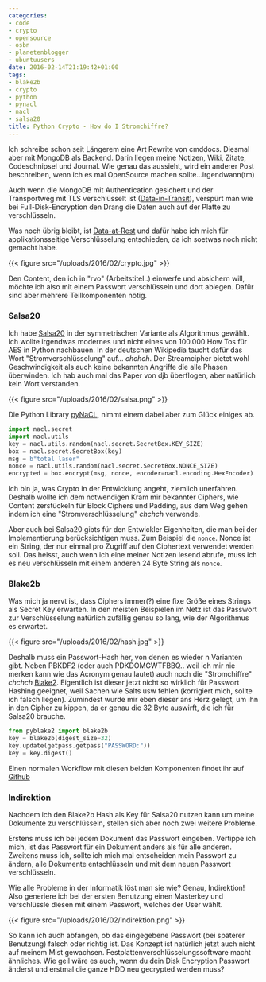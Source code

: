 ```yaml
---
categories:
- code
- crypto
- opensource
- osbn
- planetenblogger
- ubuntuusers
date: 2016-02-14T21:19:42+01:00
tags:
- blake2b
- crypto
- python
- pynacl
- nacl
- salsa20
title: Python Crypto - How do I Stromchiffre?
---
```


Ich schreibe schon seit Längerem eine Art Rewrite von cmddocs. Diesmal aber
mit MongoDB als Backend. Darin liegen meine Notizen, Wiki, Zitate,
Codeschnipsel und Journal. Wie genau das aussieht, wird ein anderer Post
beschreiben, wenn ich es mal OpenSource machen sollte...irgendwann(tm)

Auch wenn die MongoDB mit Authentication gesichert und der Transportweg mit
TLS verschlüsselt ist
([Data-in-Transit](https://en.wikipedia.org/wiki/Data_in_transit)),
verspürt man wie bei Full-Disk-Encryption den Drang die Daten auch auf der
Platte zu verschlüsseln.

Was noch übrig bleibt, ist
[Data-at-Rest](https://en.wikipedia.org/wiki/Data_at_rest) und dafür habe
ich mich für applikationsseitige Verschlüsselung entschieden, da ich
soetwas noch nicht gemacht habe.

{{< figure src="/uploads/2016/02/crypto.jpg" >}}

Den Content, den ich in "rvo" (Arbeitstitel..) einwerfe und absichern will,
möchte ich also mit einem Passwort verschlüsseln und dort ablegen. Dafür
sind aber mehrere Teilkomponenten nötig.

### Salsa20

Ich habe [Salsa20](https://de.wikipedia.org/wiki/Salsa20) in der
symmetrischen Variante als Algorithmus gewählt. Ich wollte irgendwas
modernes und nicht eines von 100.000 How Tos für AES in Python nachbauen.
In der deutschen Wikipedia taucht dafür das Wort "Stromverschlüsselung"
auf... *chchch*. Der Streamcipher bietet wohl Geschwindigkeit als auch
keine bekannten Angriffe die alle Phasen überwinden. Ich hab auch mal das
Paper von djb überflogen, aber natürlich kein Wort verstanden.

{{< figure src="/uploads/2016/02/salsa.png" >}}

Die Python Library [pyNaCL](http://pynacl.readthedocs.org/en/latest/),
nimmt einem dabei aber zum Glück einiges ab.

```python
import nacl.secret
import nacl.utils
key = nacl.utils.random(nacl.secret.SecretBox.KEY_SIZE)
box = nacl.secret.SecretBox(key)
msg = b"total laser"
nonce = nacl.utils.random(nacl.secret.SecretBox.NONCE_SIZE)
encrypted = box.encrypt(msg, nonce, encoder=nacl.encoding.HexEncoder)
```

Ich bin ja, was Crypto in der Entwicklung angeht, ziemlich unerfahren.
Deshalb wollte ich dem notwendigen Kram mir bekannter Ciphers, wie Content
zerstückeln für Block Ciphers und Padding, aus dem Weg gehen indem ich
eine "Stromverschlüsselung" *chchch* verwende.

Aber auch bei Salsa20 gibts für den Entwickler Eigenheiten, die man bei
der Implementierung berücksichtigen muss. Zum Beispiel die `nonce`. Nonce
ist ein String, der nur einmal pro Zugriff auf den Ciphertext verwendet
werden soll. Das heisst, auch wenn ich eine meiner Notizen lesend abrufe,
muss ich es neu verschlüsseln mit einem anderen 24 Byte String als `nonce`.


### Blake2b

Was mich ja nervt ist, dass Ciphers immer(?) eine fixe Größe eines Strings
als Secret Key erwarten. In den meisten Beispielen im Netz ist das Passwort
zur Verschlüsselung natürlich zufällig genau so lang, wie der
Algorithmus es erwartet.

{{< figure src="/uploads/2016/02/hash.jpg" >}}

Deshalb muss ein Passwort-Hash her, von denen es wieder n Varianten gibt.
Neben PBKDF2 (oder auch PDKDOMGWTFBBQ.. weil ich mir nie merken kann wie das
Acronym genau lautet) auch noch die "Stromchiffre" *chchch*
[Blake2](https://blake2.net). Eigentlich
ist dieser jetzt nicht so wirklich für Passwort Hashing geeignet, weil
Sachen wie Salts usw fehlen (korrigiert mich, sollte ich falsch liegen).
Zumindest wurde mir eben dieser ans Herz gelegt, um ihn in den Cipher
zu kippen, da er genau die 32 Byte auswirft, die ich für Salsa20 brauche.

```python
from pyblake2 import blake2b
key = blake2b(digest_size=32)
key.update(getpass.getpass("PASSWORD:"))
key = key.digest()
```

Einen normalen Workflow mit diesen beiden Komponenten findet ihr auf
[Github](https://gist.github.com/noqqe/cd9f8dc6477c7929f8b3)

### Indirektion

Nachdem ich den Blake2b Hash als Key für Salsa20 nutzen kann um meine
Dokumente zu verschlüsseln, stellen sich aber noch zwei weitere Probleme.

Erstens muss ich bei jedem Dokument das Passwort eingeben. Vertippe ich
mich, ist das Passwort für ein Dokument anders als für alle anderen.
Zweitens muss ich, sollte ich mich mal entscheiden mein Passwort zu ändern,
alle Dokumente entschlüsseln und mit dem neuen Passwort verschlüsseln.

Wie alle Probleme in der Informatik löst man sie wie? Genau, Indirektion!
Also generiere ich bei der ersten Benutzung einen Masterkey und
verschlüssle diesen mit einem Passwort, welches der User wählt.

{{< figure src="/uploads/2016/02/indirektion.png" >}}

So kann ich auch abfangen, ob das eingegebene Passwort (bei späterer
Benutzung) falsch oder richtig ist. Das Konzept ist natürlich jetzt auch
nicht auf meinem Mist gewachsen. Festplattenverschlüsselungssoftware macht
ähnliches. Wie geil wäre es auch, wenn du dein Disk Encryption Passwort
änderst und erstmal die ganze HDD neu gecrypted werden muss?

